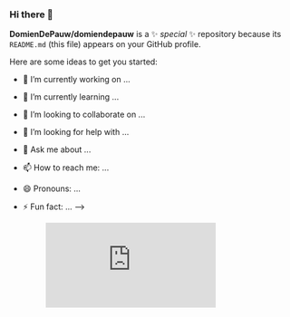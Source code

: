 ### Hi there 👋

**DomienDePauw/domiendepauw** is a ✨ _special_ ✨ repository because its `README.md` (this file) appears on your GitHub profile.

Here are some ideas to get you started:

- 🔭 I’m currently working on ...
- 🌱 I’m currently learning ...
- 👯 I’m looking to collaborate on ...
- 🤔 I’m looking for help with ...
- 💬 Ask me about ...
- 📫 How to reach me: ...
- 😄 Pronouns: ...
- ⚡ Fun fact: ...
-->

  <figure><embed src="https://wakatime.com/share/@DomienDePauw/34b83012-b6f9-4a5f-811d-7a3cf64736df.svg"></embed></figure>
